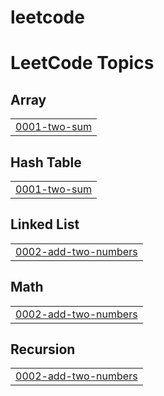 # leetcode
<!---LeetCode Topics Start-->
# LeetCode Topics
## Array
|  |
| ------- |
| [0001-two-sum](https://github.com/sam-sly/leetcode/tree/master/0001-two-sum) |
## Hash Table
|  |
| ------- |
| [0001-two-sum](https://github.com/sam-sly/leetcode/tree/master/0001-two-sum) |
## Linked List
|  |
| ------- |
| [0002-add-two-numbers](https://github.com/sam-sly/leetcode/tree/master/0002-add-two-numbers) |
## Math
|  |
| ------- |
| [0002-add-two-numbers](https://github.com/sam-sly/leetcode/tree/master/0002-add-two-numbers) |
## Recursion
|  |
| ------- |
| [0002-add-two-numbers](https://github.com/sam-sly/leetcode/tree/master/0002-add-two-numbers) |
<!---LeetCode Topics End-->